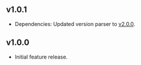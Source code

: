 ## v1.0.1
- Dependencies: Updated version parser to [v2.0.0](https://github.com/Mistralys/version-parser/releases/tag/2.0.0).

## v1.0.0
- Initial feature release.
